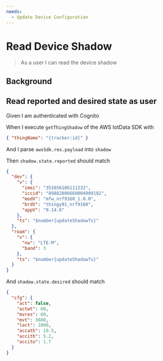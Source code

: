 ```yaml
---
needs:
  - Update Device Configuration
---
```


# Read Device Shadow

> As a user I can read the device shadow

## Background

## Read reported and desired state as user

Given I am authenticated with Cognito

When I execute `getThingShadow` of the AWS IotData SDK with

```json
{ "thingName": "{tracker:id}" }
```

And I parse `awsSdk.res.payload` into `shadow`

Then `shadow.state.reported` should match

```json
{
  "dev": {
    "v": {
      "imei": "352656106111232",
      "iccid": "89882806660004909182",
      "modV": "mfw_nrf9160_1.0.0",
      "brdV": "thingy91_nrf9160",
      "appV": "0.14.6"
    },
    "ts": "$number{updateShadowTs}"
  },
  "roam": {
    "v": {
      "nw": "LTE-M",
      "band": 3
    },
    "ts": "$number{updateShadowTs}"
  }
}
```

And `shadow.state.desired` should match

```json
{
  "cfg": {
    "act": false,
    "actwt": 60,
    "mvres": 60,
    "mvt": 3600,
    "loct": 1000,
    "accath": 10.5,
    "accith": 5.2,
    "accito": 1.7
  }
}
```
